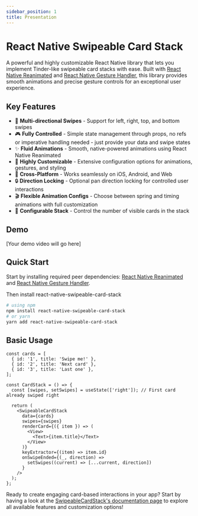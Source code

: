 ```yaml
---
sidebar_position: 1
title: Presentation
---
```


# React Native Swipeable Card Stack

A powerful and highly customizable React Native library that lets you implement Tinder-like swipeable card stacks with ease. Built with [React Native Reanimated](https://docs.swmansion.com/react-native-reanimated/) and [React Native Gesture Handler](https://docs.swmansion.com/react-native-gesture-handler/), this library provides smooth animations and precise gesture controls for an exceptional user experience.

## Key Features

- 🎯 **Multi-directional Swipes** - Support for left, right, top, and bottom swipes
- 🎮 **Fully Controlled** - Simple state management through props, no refs or imperative handling needed - just provide your data and swipe states
- ✨ **Fluid Animations** - Smooth, native-powered animations using React Native Reanimated
- 🎨 **Highly Customizable** - Extensive configuration options for animations, gestures, and styling
- 📱 **Cross-Platform** - Works seamlessly on iOS, Android, and Web
- 🔒 **Direction Locking** - Optional pan direction locking for controlled user interactions
- 🎬 **Flexible Animation Configs** - Choose between spring and timing animations with full customization
- 🔄 **Configurable Stack** - Control the number of visible cards in the stack

## Demo

[Your demo video will go here]

## Quick Start

Start by installing required peer dependencies: [React Native Reanimated](https://docs.swmansion.com/react-native-reanimated/docs/fundamentals/getting-started/) and [React Native Gesture Handler](https://docs.swmansion.com/react-native-gesture-handler/docs/fundamentals/installation).

Then install react-native-swipeable-card-stack

```bash
# using npm
npm install react-native-swipeable-card-stack
# or yarn
yarn add react-native-swipeable-card-stack
```

## Basic Usage

```tsx
const cards = [
  { id: '1', title: 'Swipe me!' },
  { id: '2', title: 'Next card' },
  { id: '3', title: 'Last one' },
];

const CardStack = () => {
  const [swipes, setSwipes] = useState(['right']); // First card already swiped right

  return (
    <SwipeableCardStack
      data={cards}
      swipes={swipes}
      renderCard={({ item }) => (
        <View>
          <Text>{item.title}</Text>
        </View>
      )}
      keyExtractor={(item) => item.id}
      onSwipeEnded={(_, direction) =>
        setSwipes((current) => [...current, direction])
      }
    />
  );
};
```

Ready to create engaging card-based interactions in your app? Start by having a look at the [SwipeableCardStack's documentation page](./SwipeableCardStack) to explore all available features and customization options!
